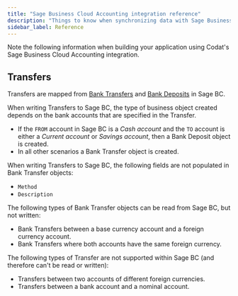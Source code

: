 ```yaml
---
title: "Sage Business Cloud Accounting integration reference"
description: "Things to know when synchronizing data with Sage Business Cloud Accounting."
sidebar_label: Reference
---
```


Note the following information when building your application using Codat's Sage Business Cloud Accounting integration.

## Transfers

Transfers are mapped from <a className="external" href="https://ie-kb.sage.com/portal/app/portlets/results/viewsolution.jsp?solutionid=222001000100784" target="_blank">Bank Transfers</a> and <a  class="external" href="https://ie-kb.sage.com/portal/app/portlets/results/viewsolution.jsp?solutionid=222001000100784" target="_blank">Bank Deposits</a> in Sage BC.

When writing Transfers to Sage BC, the type of business object created depends on the bank accounts that are specified in the Transfer.

- If the `FROM` account in Sage BC is a _Cash account_ and the `TO` account is either a _Current account_ or _Savings account_, then a Bank Deposit object is created.
- In all other scenarios a Bank Transfer object is created.

When writing Transfers to Sage BC, the following fields are not populated in Bank Transfer objects:

- `Method`
- `Description`

The following types of Bank Transfer objects can be read from Sage BC, but not written:

- Bank Transfers between a base currency account and a foreign currency account.
- Bank Transfers where both accounts have the same foreign currency.

The following types of Transfer are not supported within Sage BC (and therefore can't be read or written):

- Transfers between two accounts of different foreign currencies.
- Transfers between a bank account and a nominal account.
